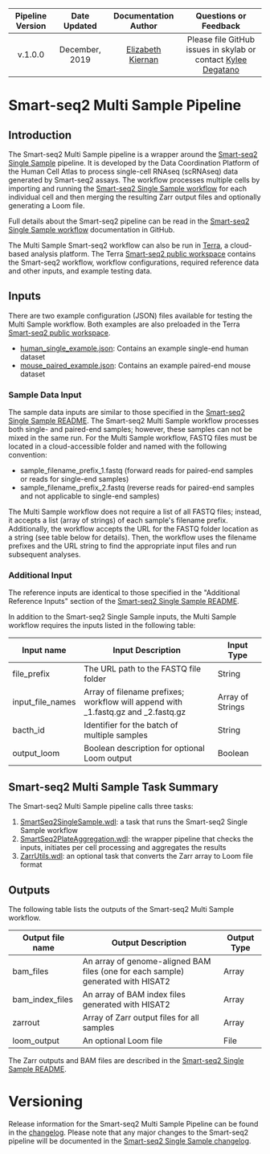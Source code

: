 | Pipeline Version | Date Updated | Documentation Author | Questions or Feedback |
| :----: | :---: | :----: | :--------------: |
| v.1.0.0 | December, 2019 | [Elizabeth Kiernan](mailto:ekiernan@broadinstitute.org) | Please file GitHub issues in skylab or contact [Kylee Degatano](mailto:kdegatano@broadinstitute.org) |

# Smart-seq2 Multi Sample Pipeline
## Introduction
The Smart-seq2 Multi Sample pipeline is a wrapper around the [Smart-seq2 Single Sample](/pipelines/smartseq2_single_sample) pipeline. It is developed by the Data Coordination Platform of the Human Cell Atlas to process single-cell RNAseq (scRNAseq) data generated by Smart-seq2 assays. The workflow processes multiple cells by importing and running the [Smart-seq2 Single Sample workflow](/pipelines/smartseq2_single_sample/SmartSeq2SingleSample.wdl) for each individual cell and then merging the resulting Zarr output files and optionally generating a Loom file. 

Full details about the Smart-seq2 pipeline can be read in the [Smart-seq2 Single Sample workflow](/pipelines/smartseq2_single_sample) documentation in GitHub. 

The Multi Sample Smart-seq2 workflow can also be run in [Terra](https://app.terra.bio), a cloud-based analysis platform. The Terra [Smart-seq2 public workspace](https://app.terra.bio/#workspaces/featured-workspaces-hca/HCA%20Smart-seq2%20Multi%20Sample%20Pipeline) contains the Smart-seq2 workflow, workflow configurations, required reference data and other inputs, and example testing data.
 
## Inputs 

There are two example configuration (JSON) files available for testing the Multi Sample workflow. Both examples are also preloaded in the Terra [Smart-seq2 public workspace](https://app.terra.bio/#workspaces/featured-workspaces-hca/HCA%20Smart-seq2%20Multi%20Sample%20Pipeline). 
* [human_single_example.json](human_single_example.json): Contains an example single-end human dataset
* [mouse_paired_example.json](mouse_paired_example.json): Contains an example paired-end mouse dataset


### Sample Data Input
The sample data inputs are similar to those specified in the [Smart-seq2 Single Sample README](/pipelines/smartseq2_single_sample/README.md). The Smart-seq2 Multi Sample workflow processes both single- and paired-end samples; however, these samples can not be mixed in the same run. 
For the Multi Sample workflow, FASTQ files must be located in a cloud-accessible folder and named with the following convention:

*  sample_filename_prefix\_1.fastq (forward reads for paired-end samples or reads for single-end samples)
*  sample_filename_prefix\_2.fastq (reverse reads for paired-end samples and not applicable to single-end samples)

The Multi Sample workflow does not require a list of all FASTQ files; instead, it accepts a list (array of strings) of each sample's filename prefix. Additionally, the workflow accepts the URL for the FASTQ folder location as a string (see table below for details). Then, the workflow uses the filename prefixes and the URL string to find the appropriate input files and run subsequent analyses.


### Additional Input
The reference inputs are identical to those specified in the "Additional Reference Inputs" section of the [Smart-seq2 Single Sample README](/pipelines/smartseq2_single_sample/README.md). 

In addition to the Smart-seq2 Single Sample inputs, the Multi Sample workflow requires the inputs listed in the following table:

| Input name | Input Description | Input Type |
| --- | --- | --- |
| file_prefix | The URL path to the FASTQ file folder | String | 
| input_file_names | Array of filename prefixes; workflow will append with \_1.fastq.gz and \_2.fastq.gz | Array of Strings |
| bacth_id | Identifier for the batch of multiple samples | String |
| output_loom | Boolean description for optional Loom output | Boolean |

 
 ## Smart-seq2 Multi Sample Task Summary
 The Smart-seq2 Multi Sample pipeline calls three tasks:
 
 1) [SmartSeq2SingleSample.wdl](/pipelines/smartseq2_single_sample/SmartSeq2SingleSample.wdl): a task that runs the Smart-seq2 Single Sample workflow
 2) [SmartSeq2PlateAggregation.wdl](/library/tasks/SmartSeq2PlateAggregation.wdl): the wrapper pipeline that checks the inputs, initiates per cell processing and aggregates the results
 3) [ZarrUtils.wdl](/library/tasks/ZarrUtils.wdl): an optional task that converts the Zarr array to Loom file format 
 
 ## Outputs
 
 The following table lists the outputs of the Smart-seq2 Multi Sample workflow.
 
 | Output file name | Output Description | Output Type |
 | --- | --- | --- |
 | bam_files | An array of genome-aligned BAM files (one for each sample) generated with HISAT2  | Array |
 | bam_index_files |  An array of BAM index files generated with HISAT2 | Array |
 | zarrout | Array of Zarr output files for all samples  | Array |
 | loom_output | An optional Loom file  | File |
 
The Zarr outputs and BAM files are described in the [Smart-seq2 Single Sample README](/pipelines/smartseq2_single_sample/README.md).
 
 # Versioning

Release information for the Smart-seq2 Multi Sample Pipeline can be found in the [changelog](/pipelines/smartseq2_multisample/MultiSampleSmartSeq2.changelog.md). Please note that any major changes to the Smart-seq2 pipeline will be documented in the [Smart-seq2 Single Sample changelog](/pipelines/smartseq2_single_sample/SmartSeq2SingleSample.changelog.md).  
 
 
 




